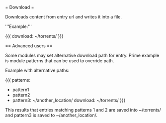 = Download =

Downloads content from entry url and writes it into a file.

'''Example:'''

{{{
download: ~/torrents/
}}}

== Advanced users ==

Some modules may set alternative download path for entry.
Prime example is module patterns that can be used to override path.

Example with alternative paths:

{{{
patterns:
  - pattern1
  - pattern2
  - pattern3: ~/another_location/
download: ~/torrents/
}}}

This results that entries matching patterns 1 and 2 are saved into
~/torrents/ and pattern3 is saved to ~/another_location/.
